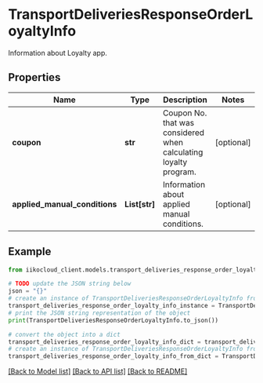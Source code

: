 # TransportDeliveriesResponseOrderLoyaltyInfo

Information about Loyalty app.

## Properties

Name | Type | Description | Notes
------------ | ------------- | ------------- | -------------
**coupon** | **str** | Coupon No. that was considered when calculating loyalty program. | [optional] 
**applied_manual_conditions** | **List[str]** | Information about applied manual conditions. | [optional] 

## Example

```python
from iikocloud_client.models.transport_deliveries_response_order_loyalty_info import TransportDeliveriesResponseOrderLoyaltyInfo

# TODO update the JSON string below
json = "{}"
# create an instance of TransportDeliveriesResponseOrderLoyaltyInfo from a JSON string
transport_deliveries_response_order_loyalty_info_instance = TransportDeliveriesResponseOrderLoyaltyInfo.from_json(json)
# print the JSON string representation of the object
print(TransportDeliveriesResponseOrderLoyaltyInfo.to_json())

# convert the object into a dict
transport_deliveries_response_order_loyalty_info_dict = transport_deliveries_response_order_loyalty_info_instance.to_dict()
# create an instance of TransportDeliveriesResponseOrderLoyaltyInfo from a dict
transport_deliveries_response_order_loyalty_info_from_dict = TransportDeliveriesResponseOrderLoyaltyInfo.from_dict(transport_deliveries_response_order_loyalty_info_dict)
```
[[Back to Model list]](../README.md#documentation-for-models) [[Back to API list]](../README.md#documentation-for-api-endpoints) [[Back to README]](../README.md)


